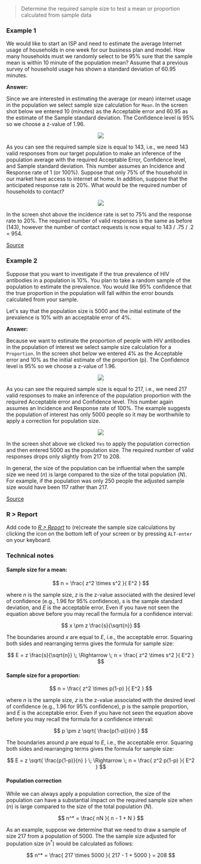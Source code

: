 > Determine the required sample size to test a mean or proportion calculated from sample data

### Example 1

We would like to start an ISP and need to estimate the average Internet usage of households in one week for our business plan and model. How many households must we randomly select to be 95% sure that the sample mean is within 10 minute of the population mean? Assume that a previous survey of household usage has shown a standard deviation of 60.95 minutes.

**Answer:**

Since we are interested in estimating the average (or mean) internet usage in the population we select sample size calculation for `Mean`. In the screen shot below we entered 10 (minutes) as the Acceptable error and 60.95 as the estimate of the Sample standard deviation. The Confidence level is 95% so we choose a z-value of 1.96.

<p align="center"><img src="figures_design/sample_size_ex1a.png"></p>

As you can see the required sample size is equal to 143, i.e., we need 143 valid responses from our target population to make an inference of the population average with the required Acceptable Error, Confidence level, and Sample standard deviation. This number assumes an Incidence and Response rate of 1 (or 100%). Suppose that only 75% of the household in our market have access to internet at home. In addition, suppose that the anticipated response rate is 20%. What would be the required number of households to contact?

<p align="center"><img src="figures_design/sample_size_ex1b.png"></p>

In the screen shot above the incidence rate is set to 75% and the response rate to 20%. The required number of valid responses is the same as before (143), however the number of contact requests is now equal to 143 / .75 / .2 = 954.

<a href="http://www.isixsigma.com/tools-templates/sampling-data/how-determine-sample-size-determining-sample-size/" target="_blank">Source</a>

### Example 2

Suppose that you want to investigate if the true prevalence of HIV antibodies in a population is 10%. You plan to take a random sample of the population to estimate the prevalence. You would like 95% confidence that the true proportion in the population will fall within the error bounds calculated from your sample.

Let's say that the population size is 5000 and the initial estimate of the prevalence is 10% with an acceptable error of 4%.

**Answer:**

Because we want to estimate the proportion of people with HIV antibodies in the population of interest we select sample size calculation for a `Proportion`. In the screen shot below we entered 4% as the Acceptable error and 10% as the initial estimate of the proportion (p). The Confidence level is 95% so we choose a z-value of 1.96.

<p align="center"><img src="figures_design/sample_size_ex2a.png"></p>

As you can see the required sample size is equal to 217, i.e., we need 217 valid responses to make an inference of the population proportion with the required Acceptable error and Confidence level. This number again assumes an Incidence and Response rate of 100%. The example suggests the population of interest has only 5000 people so it may be worthwhile to apply a correction for population size.

<p align="center"><img src="figures_design/sample_size_ex2b.png"></p>

In the screen shot above we clicked `Yes` to apply the population correction and then entered 5000 as the population size. The required number of valid responses drops only slightly from 217 to 208.

In general, the size of the population can be influential when the sample size we need ($n$) is large compared to the size of the total population ($N$). For example, if the population was only 250 people the adjusted sample size would have been 117 rather than 217.

<a href="http://bphc.hrsa.gov/policiesregulations/performancemeasures/patientsurvey/calculating.html" target="_blank">Source</a>

### R > Report

Add code to <a href="https://radiant-rstats.github.io/docs/data/report.html" target="_blank">_R > Report_</a> to (re)create the sample size calculations by clicking the <i title="report results" class="fa fa-edit"></i> icon on the bottom left of your screen or by pressing `ALT-enter` on your keyboard. 

### Technical notes

#### Sample size for a mean:

$$
	n = \frac{ z^2 \times s^2 }{ E^2 }
$$

where $n$ is the sample size, $z$ is the z-value associated with the desired level of confidence (e.g., 1.96 for 95% confidence), $s$ is the sample standard deviation, and $E$ is the acceptable error. Even if you have not seen the equation above before you may recall the formula for a confidence interval:

$$
	x \pm z \frac{s}{\sqrt{n}}
$$

The boundaries around $x$ are equal to $E$, i.e., the acceptable error. Squaring both sides and rearranging terms gives the formula for sample size:

$$
	E = z \frac{s}{\sqrt{n}} \; \Rightarrow \; n = \frac{ z^2 \times s^2 }{ E^2 }
$$


#### Sample size for a proportion:

$$
	n = \frac{ z^2 \times p(1-p) }{ E^2 }
$$

where $n$ is the sample size, $z$ is the z-value associated with the desired level of confidence (e.g., 1.96 for 95% confidence), $p$ is the sample proportion, and $E$ is the acceptable error. Even if you have not seen the equation above before you may recall the formula for a confidence interval:

$$
	p \pm z \sqrt{ \frac{p(1-p)}{n} }
$$

The boundaries around $p$ are equal to $E$, i.e., the acceptable error. Squaring both sides and rearranging terms gives the formula for sample size:

$$
	E = z \sqrt{ \frac{p(1-p)}{n} } \; \Rightarrow \; n = \frac{ z^2 p(1-p) }{ E^2 }
$$

#### Population correction

While we can always apply a population correction, the size of the population can have a substantial impact on the required sample size when ($n$) is large compared to the size of the total population ($N$).

$$
	n^* = \frac{ nN }{ n - 1 + N }
$$

As an example, suppose we determine that we need to draw a sample of size 217 from a population of 5000. The the sample size adjusted for population size ($n^*$) would be calculated as follows:

$$
	n^* = \frac{ 217 \times 5000 }{ 217 - 1 + 5000 } = 208
$$
